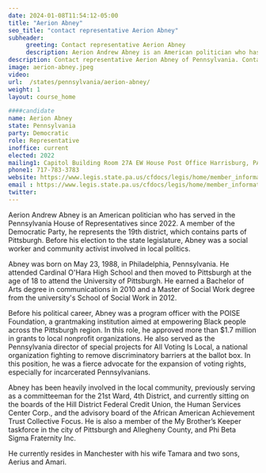 ```yaml
---
date: 2024-01-08T11:54:12-05:00
title: "Aerion Abney"
seo_title: "contact representative Aerion Abney"
subheader:
     greeting: Contact representative Aerion Abney
     description: Aerion Andrew Abney is an American politician who has served in the Pennsylvania House of Representatives since 2022. A member of the Democratic Party, he represents the 19th district, which contains parts of Pittsburgh.
description: Contact representative Aerion Abney of Pennsylvania. Contact information for Aerion Abney includes email address, phone number, and mailing address.
image: aerion-abney.jpeg
video:
url:  /states/pennsylvania/aerion-abney/
weight: 1
layout: course_home

####candidate
name: Aerion Abney
state: Pennsylvania
party: Democratic
role: Representative
inoffice: current
elected: 2022
mailing1: Capitol Building Room 27A EW House Post Office Harrisburg, PA 17120
phone1: 717-783-3783
website: https://www.legis.state.pa.us/cfdocs/legis/home/member_information/House_bio.cfm?id=1933/
email : https://www.legis.state.pa.us/cfdocs/legis/home/member_information/House_bio.cfm?id=1933/
twitter:
---
```


Aerion Andrew Abney is an American politician who has served in the Pennsylvania House of Representatives since 2022. A member of the Democratic Party, he represents the 19th district, which contains parts of Pittsburgh. Before his election to the state legislature, Abney was a social worker and community activist involved in local politics.

Abney was born on May 23, 1988, in Philadelphia, Pennsylvania. He attended Cardinal O'Hara High School and then moved to Pittsburgh at the age of 18 to attend the University of Pittsburgh. He earned a Bachelor of Arts degree in communications in 2010 and a Master of Social Work degree from the university's School of Social Work in 2012.

Before his political career, Abney was a program officer with the POISE Foundation, a grantmaking institution aimed at empowering Black people across the Pittsburgh region. In this role, he approved more than $1.7 million in grants to local nonprofit organizations. He also served as the Pennsylvania director of special projects for All Voting Is Local, a national organization fighting to remove discriminatory barriers at the ballot box. In this position, he was a fierce advocate for the expansion of voting rights, especially for incarcerated Pennsylvanians.

Abney has been heavily involved in the local community, previously serving as a committeeman for the 21st Ward, 4th District, and currently sitting on the boards of the Hill District Federal Credit Union, the Human Services Center Corp., and the advisory board of the African American Achievement Trust Collective Focus. He is also a member of the My Brother’s Keeper taskforce in the city of Pittsburgh and Allegheny County, and Phi Beta Sigma Fraternity Inc.

He currently resides in Manchester with his wife Tamara and two sons, Aerius and Amari.
